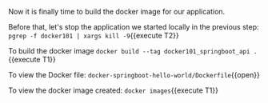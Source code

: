 Now it is finally time to build the docker image for our application.

Before that, let's stop the application we started locally in the previous step: `pgrep -f docker101 | xargs kill -9`{{execute T2}}

To build the docker image `docker build --tag docker101_springboot_api .`{{execute T1}}

To view the Docker file: `docker-springboot-hello-world/Dockerfile`{{open}}

To view the docker image created: `docker images`{{execute T1}}